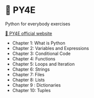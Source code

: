 # 🐍 PY4E

Python for everybody exercises

[:link: PY4E official website](https://www.py4e.com)

- Chapter 1: What is Python
- Chapter 2: Variables and Expressions
- Chapter 3: Conditional Code
- Chapter 4: Functions
- Chapter 5: Loops and Iteration
- Chapter 6: Strings
- Chapter 7: Files
- Chapter 8: Lists
- Chapter 9 : Dictionaries
- Chapter 10: Tuples

